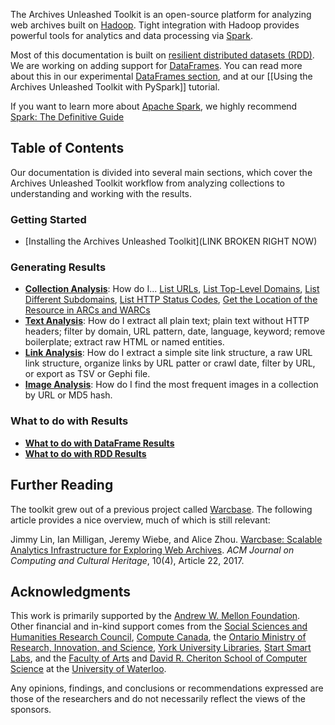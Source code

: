 The Archives Unleashed Toolkit is an open-source platform for analyzing web archives built on [Hadoop](https://hadoop.apache.org/). Tight integration with Hadoop provides powerful tools for analytics and data processing via [Spark](http://spark.apache.org/).

Most of this documentation is built on [resilient distributed datasets (RDD)](https://spark.apache.org/docs/latest/rdd-programming-guide.html). We are working on adding support for [DataFrames](https://spark.apache.org/docs/latest/sql-programming-guide.html#datasets-and-dataframes). You can read more about this in our experimental [DataFrames section](#dataframes), and at our [[Using the Archives Unleashed Toolkit with PySpark]] tutorial.

If you want to learn more about [Apache Spark](https://spark.apache.org/), we highly recommend [Spark: The Definitive Guide](http://shop.oreilly.com/product/0636920034957.do) 

## Table of Contents

Our documentation is divided into several main sections, which cover the Archives Unleashed Toolkit workflow from analyzing collections to understanding and working with the results.

### Getting Started

- [Installing the Archives Unleashed Toolkit](LINK BROKEN RIGHT NOW)

### Generating Results
- **[Collection Analysis](https://github.com/archivesunleashed/aut-docs-new/blob/master/current/index.md)**: How do I... [List URLs](https://github.com/archivesunleashed/aut-docs-new/blob/master/current/collection-analysis.md#List-URLs), [List Top-Level Domains](https://github.com/archivesunleashed/aut-docs-new/blob/master/current/collection-analysis.md#List-Top-Level-Domains), [List Different Subdomains](https://github.com/archivesunleashed/aut-docs-new/blob/master/current/collection-analysis.md#List-Different-Subdomains), [List HTTP Status Codes](https://github.com/archivesunleashed/aut-docs-new/blob/master/current/collection-analysis.md#List-HTTP-Status-Codes), [Get the Location of the Resource in ARCs and WARCs](https://github.com/archivesunleashed/aut-docs-new/blob/master/current/collection-analysis.md#Get-the-Location-of-the-Resource-in-ARCs-and-WARCs)
- **[Text Analysis](https://github.com/archivesunleashed/aut-docs-new/blob/master/current/text-analysis.md)**: How do I extract all plain text; plain text without HTTP headers; filter by domain, URL pattern, date, language, keyword; remove boilerplate; extract raw HTML or named entities.
- **[Link Analysis](https://github.com/archivesunleashed/aut-docs-new/blob/master/current/link-analysis.md)**: How do I extract a simple site link structure, a raw URL link structure, organize links by URL patter or crawl date, filter by URL, or export as TSV or Gephi file.
- **[Image Analysis](https://github.com/archivesunleashed/aut-docs-new/blob/master/current/image-analysis.md)**: How do I find the most frequent images in a collection by URL or MD5 hash.

### What to do with Results
- **[What to do with DataFrame Results](https://github.com/archivesunleashed/aut-docs-new/blob/master/current/df-results.md)**
- **[What to do with RDD Results](https://github.com/archivesunleashed/aut-docs-new/blob/master/current/rdd-results.md)**

## Further Reading

The toolkit grew out of a previous project called [Warcbase](https://github.com/lintool/warcbase). The following article provides a nice overview, much of which is still relevant:

Jimmy Lin, Ian Milligan, Jeremy Wiebe, and Alice Zhou. [Warcbase: Scalable Analytics Infrastructure for Exploring Web Archives](https://dl.acm.org/authorize.cfm?key=N46731). *ACM Journal on Computing and Cultural Heritage*, 10(4), Article 22, 2017.

## Acknowledgments

This work is primarily supported by the [Andrew W. Mellon Foundation](https://mellon.org/). Other financial and in-kind support comes from the [Social Sciences and Humanities Research Council](http://www.sshrc-crsh.gc.ca/), [Compute Canada](https://www.computecanada.ca/), the [Ontario Ministry of Research, Innovation, and Science](https://www.ontario.ca/page/ministry-research-innovation-and-science), [York University Libraries](https://www.library.yorku.ca/web/), [Start Smart Labs](http://www.startsmartlabs.com/), and the [Faculty of Arts](https://uwaterloo.ca/arts/) and [David R. Cheriton School of Computer Science](https://cs.uwaterloo.ca/) at the [University of Waterloo](https://uwaterloo.ca/).

Any opinions, findings, and conclusions or recommendations expressed are those of the researchers and do not necessarily reflect the views of the sponsors.